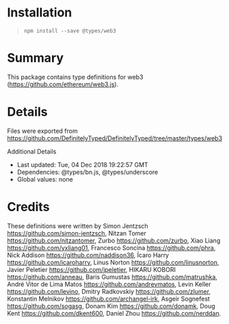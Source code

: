 # Installation
> `npm install --save @types/web3`

# Summary
This package contains type definitions for web3 (https://github.com/ethereum/web3.js).

# Details
Files were exported from https://github.com/DefinitelyTyped/DefinitelyTyped/tree/master/types/web3

Additional Details
 * Last updated: Tue, 04 Dec 2018 19:22:57 GMT
 * Dependencies: @types/bn.js, @types/underscore
 * Global values: none

# Credits
These definitions were written by Simon Jentzsch <https://github.com/simon-jentzsch>, Nitzan Tomer <https://github.com/nitzantomer>, Zurbo <https://github.com/zurbo>, Xiao Liang <https://github.com/yxliang01>, Francesco Soncina <https://github.com/phra>, Nick Addison <https://github.com/naddison36>, Ícaro Harry <https://github.com/icaroharry>, Linus Norton <https://github.com/linusnorton>, Javier Peletier <https://github.com/jpeletier>, HIKARU KOBORI <https://github.com/anneau>, Baris Gumustas <https://github.com/matrushka>, André Vitor de Lima Matos <https://github.com/andrevmatos>, Levin Keller <https://github.com/levino>, Dmitry Radkovskiy <https://github.com/zlumer>, Konstantin Melnikov <https://github.com/archangel-irk>, Asgeir Sognefest <https://github.com/sogasg>, Donam Kim <https://github.com/donamk>, Doug Kent <https://github.com/dkent600>, Daniel Zhou <https://github.com/nerddan>.
